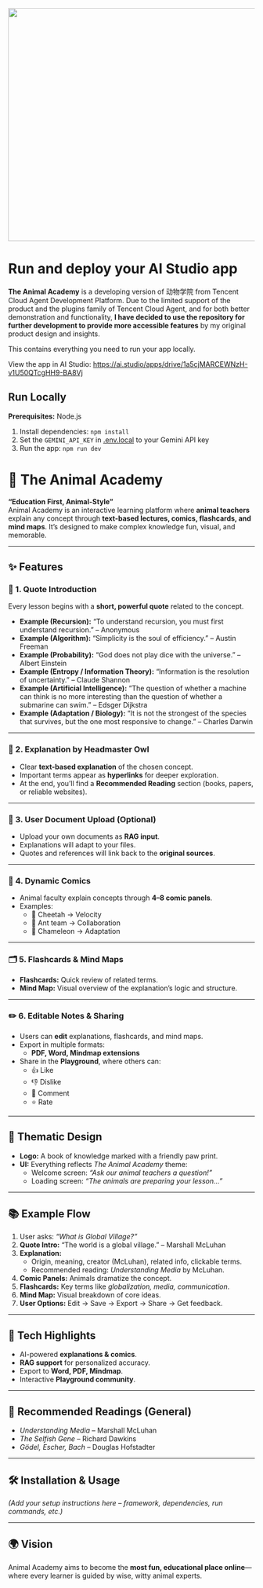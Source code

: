 <div align="center">
<img width="1200" height="475" alt="GHBanner" src="https://github.com/user-attachments/assets/0aa67016-6eaf-458a-adb2-6e31a0763ed6" />
</div>

# Run and deploy your AI Studio app

**The Animal Academy** is a developing version of 动物学院 from Tencent Cloud Agent Development Platform. Due to the limited support of the product and the plugins family of Tencent Cloud Agent, and for both better demonstration and functionality, **I have decided to use the repository for further development to provide more accessible features** by my original product design and insights.

This contains everything you need to run your app locally.

View the app in AI Studio: https://ai.studio/apps/drive/1a5cjMARCEWNzH-v1U50QTcgHH9-BA8Vj

## Run Locally

**Prerequisites:**  Node.js


1. Install dependencies:
   `npm install`
2. Set the `GEMINI_API_KEY` in [.env.local](.env.local) to your Gemini API key
3. Run the app:
   `npm run dev`
   
# 🐾 The Animal Academy  

**“Education First, Animal-Style”**  
Animal Academy is an interactive learning platform where **animal teachers** explain any concept through **text-based lectures, comics, flashcards, and mind maps**. It’s designed to make complex knowledge fun, visual, and memorable.  

---

## ✨ Features  

### 📖 1. Quote Introduction  
Every lesson begins with a **short, powerful quote** related to the concept.  

- **Example (Recursion):** “To understand recursion, you must first understand recursion.” – Anonymous  
- **Example (Algorithm):** “Simplicity is the soul of efficiency.” – Austin Freeman  
- **Example (Probability):** “God does not play dice with the universe.” – Albert Einstein  
- **Example (Entropy / Information Theory):** “Information is the resolution of uncertainty.” – Claude Shannon  
- **Example (Artificial Intelligence):** “The question of whether a machine can think is no more interesting than the question of whether a submarine can swim.” – Edsger Dijkstra  
- **Example (Adaptation / Biology):** “It is not the strongest of the species that survives, but the one most responsive to change.” – Charles Darwin  

---

### 🦉 2. Explanation by Headmaster Owl  
- Clear **text-based explanation** of the chosen concept.  
- Important terms appear as **hyperlinks** for deeper exploration.  
- At the end, you’ll find a **Recommended Reading** section (books, papers, or reliable websites).  

---

### 📂 3. User Document Upload (Optional)  
- Upload your own documents as **RAG input**.  
- Explanations will adapt to your files.  
- Quotes and references will link back to the **original sources**.  

---

### 🎨 4. Dynamic Comics  
- Animal faculty explain concepts through **4–8 comic panels**.  
- Examples:  
  - 🐆 Cheetah → Velocity  
  - 🐜 Ant team → Collaboration  
  - 🦎 Chameleon → Adaptation  

---

### 🗂️ 5. Flashcards & Mind Maps  
- **Flashcards:** Quick review of related terms.  
- **Mind Map:** Visual overview of the explanation’s logic and structure.  

---

### ✏️ 6. Editable Notes & Sharing  
- Users can **edit** explanations, flashcards, and mind maps.  
- Export in multiple formats:  
  - **PDF, Word, Mindmap extensions**  
- Share in the **Playground**, where others can:  
  - 👍 Like  
  - 👎 Dislike  
  - 💬 Comment  
  - ⭐ Rate  

---

## 🎨 Thematic Design  
- **Logo:** A book of knowledge marked with a friendly paw print.  
- **UI:** Everything reflects *The Animal Academy* theme:  
  - Welcome screen: *“Ask our animal teachers a question!”*  
  - Loading screen: *“The animals are preparing your lesson…”*  

---

## 📚 Example Flow  
1. User asks: *“What is Global Village?”*  
2. **Quote Intro:** “The world is a global village.” – Marshall McLuhan  
3. **Explanation:**  
   - Origin, meaning, creator (McLuhan), related info, clickable terms.  
   - Recommended reading: *Understanding Media* by McLuhan.  
4. **Comic Panels:** Animals dramatize the concept.  
5. **Flashcards:** Key terms like *globalization, media, communication*.  
6. **Mind Map:** Visual breakdown of core ideas.  
7. **User Options:** Edit → Save → Export → Share → Get feedback.  

---

## 🚀 Tech Highlights  
- AI-powered **explanations & comics**.  
- **RAG support** for personalized accuracy.  
- Export to **Word, PDF, Mindmap**.  
- Interactive **Playground community**.  

---

## 📖 Recommended Readings (General)  
- *Understanding Media* – Marshall McLuhan  
- *The Selfish Gene* – Richard Dawkins  
- *Gödel, Escher, Bach* – Douglas Hofstadter  

---

## 🛠️ Installation & Usage  

*(Add your setup instructions here – framework, dependencies, run commands, etc.)*  

---

## 🌍 Vision  

Animal Academy aims to become the **most fun, educational place online**—where every learner is guided by wise, witty animal experts.  
